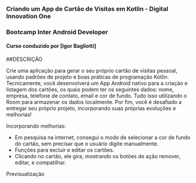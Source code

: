 ### Criando um App de Cartão de Visitas em Kotlin - Digital Innovation One
### Bootcamp Inter Android Developer
#### Curso conduzido por [Igor Bagliotti]

##DESCRIÇÃO

Crie uma aplicação para gerar o seu próprio cartão de visitas pessoal, usando padrões de projeto e
boas práticas de programação Kotlin. Tecnicamente, você desenvolverá um App Android nativo para a
criação e listagem dos cartões, os quais podem ter os seguintes dados: nome, empresa,
telefone de contato, email e cor de fundo. Tudo isso utilizando o Room para armazenar os
dados localmente. Por fim, você é desafiado a entregar seu próprio projeto, incorporando suas
próprias evoluções e melhorias!

Incorporando melhorias:

* Em pesquisa na internet, consegui o modo de selecionar a cor de fundo do cartão,
sem precisar que o usuário digite manualmente.
* Funções para excluir e editar os cartões.
* Clicando no cartão, ele gira, mostrando os botões de ação remover, editar, e compatilhar.


Previsualização

